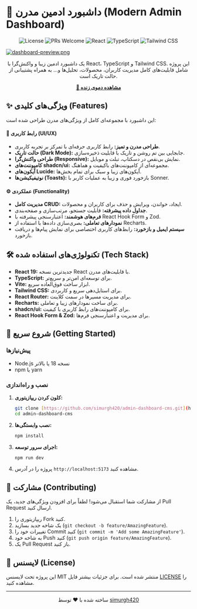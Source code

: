 # 🎨 داشبورد ادمین مدرن (Modern Admin Dashboard)

<p align="center">
  <img src="https://img.shields.io/badge/license-MIT-blue.svg" alt="License">
  <img src="https://img.shields.io/badge/PRs-welcome-brightgreen.svg" alt="PRs Welcome">
  <img src="https://img.shields.io/badge/React-19-blue?logo=react" alt="React">
  <img src="https://img.shields.io/badge/TypeScript-black?logo=typescript" alt="TypeScript">
  <img src="https://img.shields.io/badge/Tailwind_CSS-black?logo=tailwindcss" alt="Tailwind CSS">
</p>


[![dashboard-preview.png](https://i.postimg.cc/g2gtMnzn/dashboard-preview.png)](https://postimg.cc/v46vT86s)

<p align="center">
  یک داشبورد ادمین زیبا و واکنش‌گرا با React، TypeScript و Tailwind CSS. این پروژه شامل قابلیت‌های کامل مدیریت کاربران، محصولات، تحلیل‌ها و... به همراه پشتیبانی از حالت تاریک است.
</p>

<p align="center">
  <a href="https://cms-5241.vercel.app/"><strong>🚀 مشاهده دموی زنده</strong></a>
</p>

## ✨ ویژگی‌های کلیدی (Features)

این داشبورد با مجموعه‌ای کامل از ویژگی‌های مدرن طراحی شده است:

#### 🎨 رابط کاربری (UI/UX)
- **طراحی مدرن و تمیز:** رابط کاربری حرفه‌ای با تمرکز بر تجربه کاربری.
- **حالت تاریک (Dark Mode):** جابجایی بین تم روشن و تاریک با قابلیت ذخیره‌سازی.
- **طراحی واکنش‌گرا (Responsive):** نمایش بی‌نقص در دسکتاپ، تبلت و موبایل.
- **کامپوننت‌های shadcn/ui:** مجموعه‌ای از کامپوننت‌های باکیفیت و هماهنگ.
- **آیکون‌های Lucide:** آیکون‌های زیبا و سبک برای تمام بخش‌ها.
- **نوتیفیکیشن‌ها (Toasts):** بازخورد فوری و زیبا به عملیات کاربر با Sonner.

#### ⚙️ عملکردی (Functionality)
- **مدیریت کامل CRUD:** ایجاد، خواندن، ویرایش و حذف برای کاربران و محصولات.
- **جداول داده پیشرفته:** قابلیت جستجو، مرتب‌سازی و صفحه‌بندی.
- **فرم‌های هوشمند:** اعتبارسنجی پیشرفته با React Hook Form و Zod.
- **نمودارهای تعاملی:** بصری‌سازی داده‌ها با استفاده از Recharts.
- **سیستم ایمیل و بازخورد:** رابط‌های کاربری اختصاصی برای نمایش پیام‌ها و دریافت بازخورد.

## 🛠️ تکنولوژی‌های استفاده شده (Tech Stack)

- **React 19:** جدیدترین نسخه React با قابلیت‌های مدرن.
- **TypeScript:** برای توسعه‌ای امن‌تر و سریع‌تر.
- **Vite:** ابزار ساخت فوق‌العاده سریع.
- **Tailwind CSS:** برای استایل‌دهی سریع و کاربردی.
- **React Router:** برای مدیریت مسیرها در سمت کلاینت.
- **Recharts:** برای ساخت نمودارهای زیبا و تعاملی.
- **shadcn/ui:** برای کامپوننت‌های رابط کاربری با کیفیت.
- **React Hook Form & Zod:** برای مدیریت و اعتبارسنجی فرم‌ها.

## 🚀 شروع سریع (Getting Started)

### پیش‌نیازها
- Node.js نسخه 18 یا بالاتر
- npm یا yarn

### نصب و راه‌اندازی
1.  **کلون کردن ریپازیتوری:**
    ```bash
    git clone [https://github.com/simurgh420/admin-dashboard-cms.git](https://github.com/simurgh420/admin-dashboard-cms.git)
    cd admin-dashboard-cms
    ```
2.  **نصب وابستگی‌ها:**
    ```bash
    npm install
    ```
3.  **اجرای سرور توسعه:**
    ```bash
    npm run dev
    ```
4.  پروژه را در آدرس `http://localhost:5173` مشاهده کنید.

## 🤝 مشارکت (Contributing)

از مشارکت شما استقبال می‌شود! لطفاً برای افزودن ویژگی‌های جدید، یک Pull Request ارسال کنید.

1.  ریپازیتوری را Fork کنید.
2.  یک شاخه جدید بسازید (`git checkout -b feature/AmazingFeature`).
3.  تغییرات خود را Commit کنید (`git commit -m 'Add some AmazingFeature'`).
4.  به شاخه خود Push کنید (`git push origin feature/AmazingFeature`).
5.  یک Pull Request باز کنید.

## 📝 لایسنس (License)

این پروژه تحت لایسنس MIT منتشر شده است. برای جزئیات بیشتر فایل [LICENSE](LICENSE) را مشاهده کنید.

---

<p align="center">
ساخته شده با ❤️ توسط <a href="https://github.com/simurgh420">simurgh420</a>
</p>

